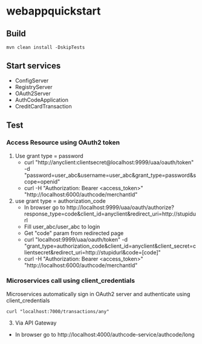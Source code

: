# webappquickstart


## Build
```
mvn clean install -DskipTests
```

## Start services
* ConfigServer
* RegistryServer
* OAuth2Server
* AuthCodeApplication
* CreditCardTransaction

## Test
### Access Resource using OAuth2 token
1. Use grant type = password
   * curl "http://anyclient:clientsecret@localhost:9999/uaa/oauth/token" -d "password=user_abc&username=user_abc&grant_type=password&scope=openid"
   * curl -H "Authorization: Bearer <access_token>" "http://localhost:6000/authcode/merchantId"
2. use grant type = authorization_code
   * In browser go to http://localhost:9999/uaa/oauth/authorize?response_type=code&client_id=anyclient&redirect_uri=http://stupidurl
   * Fill user_abc/user_abc to login
   * Get "code" param from redirected page
   * curl "localhost:9999/uaa/oauth/token" -d "grant_type=authorization_code&client_id=anyclient&client_secret=clientsecret&redirect_uri=http://stupidurl&code=[code]"
   * curl -H "Authorization: Bearer <access_token>" "http://localhost:6000/authcode/merchantId"

### Microservices call using client_credentials
Microservices automatically sign in OAuth2 server and authenticate using client_credentials
```
curl "localhost:7000/transactions/any"
```
3. Via API Gateway
  * In browser go to http://localhost:4000/authcode-service/authcode/long